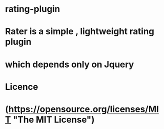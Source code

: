 # rating-plugin
# Rater is a simple , lightweight rating plugin
# which depends only on Jquery
# Licence
# (https://opensource.org/licenses/MIT "The MIT License")
